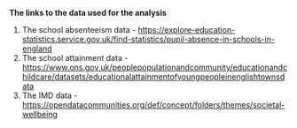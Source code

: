 **The links to the data used for the analysis**
1.  The school absenteeism data - https://explore-education-statistics.service.gov.uk/find-statistics/pupil-absence-in-schools-in-england
2.  The school attainment data - https://www.ons.gov.uk/peoplepopulationandcommunity/educationandchildcare/datasets/educationalattainmentofyoungpeopleinenglishtownsdata
3.  The IMD data - https://opendatacommunities.org/def/concept/folders/themes/societal-wellbeing
   
